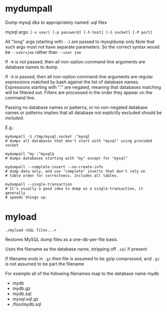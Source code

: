 # mydumpall

Dump mysql dbs to appropriately named .sql files

mysql args: `[-u user] [-p password] [-h host] [-S socket] [-P port]`

All "long" args (starting with `--`) are passed to mysqldump only
Note that such args must not have separate parameters. So the
correct syntax would be `--user=joe` rather than `--user joe`

If `-R` is *not* passed, then all non-option command-line arguments 
are database names to dump.

If `-R` *is* passed, then all non-option command-line arguments are
regular expressions matched by bash against the list of database
names.  Expressions starting with ":" are negated,
meaning that databases matching will be filtered out. Filters are
processed in the order they appear on the command line. 

Passing no database names or patterns, or no non-negated database
names or patterns implies that all database not explicitly excluded
should be *included*.

E.g.:  

    mydumpall -S /tmp/mysql.socket :^mysql
	# dumps all databases that don't start with "mysql" using provided socket

    mydumpall ^my :^mysql$
	# dumps databases starting with "my" except for "mysql"

	mydumpall --complete-insert --no-create-info
	# dump data only, and use "complete" inserts that don't rely on
	# table order for correctness. Includes all tables.

	mydumpall --single-transaction
	# It's usually a good idea to dump as a single-transaction, it generally
	# speeds things up.

# myload

    ./myload <SQL files...>

Restores MySQL dump files as a one-db-per-file basis.

Uses the filename as the database name, stripping off `.sql` if present

If filename ends in `.gz` then file is assumed to be gzip compressed, and 
`.gz` is not assumed to be part the filename

For example all of the following filenames map to the database name mydb

* mydb
* mydb.gz
* mydb.sql
* mysql.sql.gz
* /foo/mydb.sql

